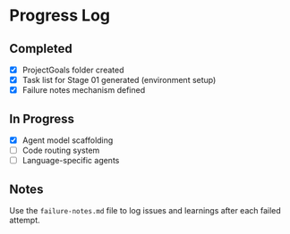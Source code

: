 # Progress Log

## Completed
- [x] ProjectGoals folder created
- [x] Task list for Stage 01 generated (environment setup)
- [x] Failure notes mechanism defined

## In Progress
- [x] Agent model scaffolding
- [ ] Code routing system
- [ ] Language-specific agents

## Notes
Use the `failure-notes.md` file to log issues and learnings after each failed attempt.
